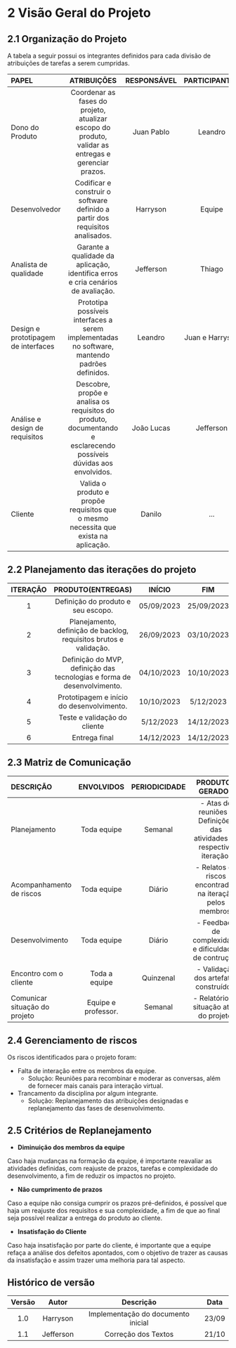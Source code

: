 # 2 Visão Geral do Projeto

## 2.1 Organização do Projeto

A tabela a seguir possui os integrantes definidos para cada divisão de atribuições de tarefas a serem cumpridas.

|            **PAPEL**              |                                       **ATRIBUIÇÕES**                                                            | **RESPONSÁVEL**  | **PARTICIPANTES**  |
|:----------------------------------|:----------------------------------------------------------------------------------------------------------------:|:----------------:|:------------------:|
|Dono do Produto                    | Coordenar as fases do projeto, atualizar escopo do produto, validar as entregas e gerenciar prazos.              |    Juan Pablo    |        Leandro        |
|Desenvolvedor                      | Codificar e construir o software definido a partir dos requisitos analisados.                                    |Harryson          | Equipe             |
|Analista de qualidade              | Garante a qualidade da aplicação, identifica erros e cria cenários de avaliação.                                 |Jefferson         | Thiago|
|Design e prototipagem de interfaces| Prototipa possíveis interfaces a serem implementadas no software, mantendo padrões definidos.                    |Leandro           |Juan e Harryson|
|Análise e design de requisitos     | Descobre, propõe e analisa os requisitos do produto, documentando e esclarecendo possíveis dúvidas aos envolvidos.|João Lucas        | Jefferson|
|Cliente                            | Valida o produto e propõe requisitos que o mesmo necessita que exista na aplicação.                              |Danilo            |...|

## 2.2 Planejamento das iterações do projeto

| **ITERAÇÃO**  |                           **PRODUTO(ENTREGAS)**                           | **INÍCIO**      |    **FIM**     |
|:-------------:|:-------------------------------------------------------------------------:|:---------------:|:--------------:|
|1              | Definição do produto e seu escopo.                                        |  05/09/2023     | 25/09/2023     |
|2              | Planejamento, definição de backlog, requisitos brutos e validação.        |  26/09/2023     | 03/10/2023     |
|3              | Definição do MVP, definição das tecnologias e forma de desenvolvimento.   | 04/10/2023 | 10/10/2023|
|4              | Prototipagem e início do desenvolvimento.                                 | 10/10/2023 | 5/12/2023|
|5              |Teste e validação do cliente|5/12/2023|14/12/2023|
|6              |Entrega final|14/12/2023|14/12/2023|

## 2.3 Matriz de Comunicação

|        **DESCRIÇÃO**        |   **ENVOLVIDOS**   | **PERIODICIDADE** |                        **PRODUTOS GERADOS**                          |
|:----------------------------|:------------------:|:-----------------:|:--------------------------------------------------------------------:|
|Planejamento                 | Toda equipe        | Semanal        | - Atas de reuniões e Definições das atividades da respectiva iteração.|
|Acompanhamento de riscos     | Toda equipe        | Diário            | - Relatos de riscos encontrados na iteração pelos membros.             |
|Desenvolvimento              | Toda equipe        | Diário            | - Feedback de complexidade e dificuldades de contrução.               |
|Encontro com o cliente       | Toda a equipe      | Quinzenal          | - Validação dos artefatos construídos.                                |
|Comunicar situação do projeto| Equipe e professor.| Semanal           | - Relatório da situação atual do projeto.                             |

## 2.4 Gerenciamento de riscos

Os riscos identificados para o projeto foram:

- Falta de interação entre os membros da equipe.
    - Solução:
      Reuniões para recombinar e moderar as conversas, além de fornecer mais canais para interação virtual.
- Trancamento da disciplina por algum integrante.
    - Solução:
      Replanejamento das atribuições designadas e replanejamento das fases de desenvolvimento.

## 2.5 Critérios de Replanejamento

   - **Diminuição dos membros da equipe**

   Caso haja mudanças na formação da equipe, é importante reavaliar as atividades definidas, com reajuste de prazos, tarefas e complexidade do desenvolvimento, a fim de reduzir os impactos no projeto.

   - **Não cumprimento de prazos**

   Caso a equipe não consiga cumprir os prazos pré-definidos, é possível que haja um reajuste dos requisitos e sua complexidade, a fim de que ao final seja possível realizar a entrega do produto ao cliente.

   - **Insatisfação do Cliente**

   Caso haja insatisfação por parte do cliente, é importante que a equipe refaça a análise dos defeitos apontados, com o objetivo de trazer as causas da insatisfação e assim trazer uma melhoria para tal aspecto.

## Histórico de versão

| Versão  | Autor| Descrição | Data |
| :---: | :----: | :-------: | :---: |
|    1.0   |   Harryson     |   Implementação do documento inicial |  23/09 |
|    1.1   |   Jefferson     |   Correção dos Textos |  21/10 |


